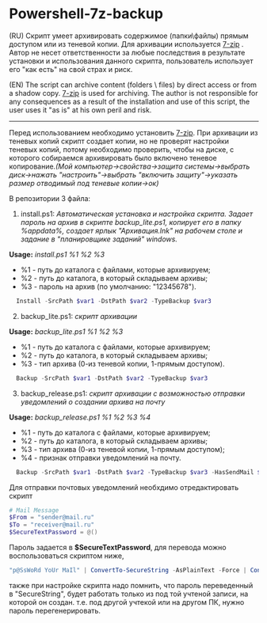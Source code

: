 # Powershell-7z-backup
(RU) Cкрипт умеет архивировать содержимое (папки\файлы) прямым доступом или из теневой копии. Для архивации используется [7-zip](http://7-zip.org/ "официальный сайт")
. Автор не несет ответственности за любые последствия в результате установки и использования данного скрипта, пользователь использует его "как есть" на свой страх и риск.

(EN) The script can archive content (folders \ files) by direct access or from a shadow copy. [7-zip](http://7-zip.org/ "official site") is used for archiving. The author is not responsible for any consequences as a result of the installation and use of this script, the user uses it "as is" at his own peril and risk.

----
Перед использованием необходимо установить [7-zip](http://7-zip.org/ "official site"). При архивации из теневых копий скрипт создает копии, но не проверят настройки теневых копий, потому необходимо проверить, чтобы на диске, с которого собираемся архивировать было включено теневое копирование.*(Мой компьютер->свойства->защита системы->выбрать диск->нажать "настроить"->выбрать "включить защиту"->указать размер отводимый под теневые копии->ок)*

В репозитории 3 файла:

1. install.ps1: *Автоматическая установка и настройка скрипта. Задает пароль на архив в скрипте backup_lite.ps1, копирует его в папку %appdata%, создает ярлык "Архивация.lnk" на рабочем столе и задание в "планировщике заданий" windows.*

**Usage:** *install.ps1 %1 %2 %3*
* %1 - путь до каталога с файлами, которые архивируем;
* %2 - путь до каталога, в который складываем архивы;
* %3 - пароль на архив (по умолчанию: "12345678").
```powershell
  Install -SrcPath $var1 -DstPath $var2 -TypeBackup $var3
```

2. backup_lite.ps1: *скрипт архивации*

**Usage:** *backup_lite.ps1 %1 %2 %3*
* %1 - путь до каталога с файлами, которые архивируем;
* %2 - путь до каталога, в который складываем архивы;
* %3 - тип архива (0-из теневой копии, 1-прямым доступом).
```powershell
  Backup -SrcPath $var1 -DstPath $var2 -TypeBackup $var3
```

3. backup_release.ps1: *скрипт архивации с возможностью отправки уведомлений о создании архива на почту*

**Usage:** *backup_release.ps1 %1 %2 %3 %4*
* %1 - путь до каталога с файлами, которые архивируем;
* %2 - путь до каталога, в который складываем архивы;
* %3 - тип архива (0-из теневой копии, 1-прямым доступом);
* %4 - признак отправки уведомлений на почту.
```powershell
  Backup -SrcPath $var1 -DstPath $var2 -TypeBackup $var3 -HasSendMail $var4	
```
Для отправки почтовых уведомлений необхдимо отредактировать скрипт
```powershell
# Mail Message
$From = "sender@mail.ru"
$To = "receiver@mail.ru"
$SecureTextPassword = @()
```
Пароль задается в **$SecureTextPassword**, для перевода можно воспользоваться скриптом ниже,
```powershell
"p@SsWoRd YoUr MaIl" | ConvertTo-SecureString -AsPlainText -Force | ConvertFrom-SecureString | Set-Content "C:\password.txt"
```
также при настройке скрипта надо помнить, что пароль переведенный в "SecureString", будет работать только из под той учтеной записи, на которой он создан. т.е. под другой учтекой или на другом ПК, нужно пароль перегенерировать.
